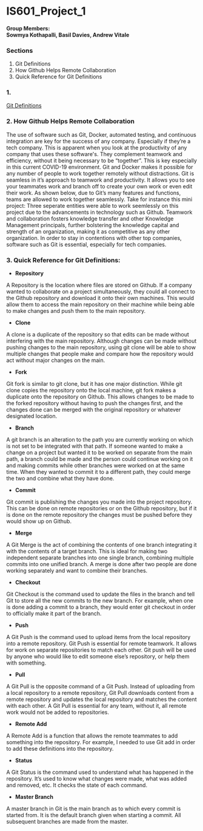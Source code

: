 # IS601_Project_1

#### Group Members: <br> Sowmya Kothapalli, Basil Davies, Andrew Vitale </br>

### Sections 
<ol>
 <li>Git Definitions</li>
 <li>How Github Helps Remote Collaboration</li>
 <li>Quick Reference for Git Definitions</li>
 </ol>
 
 ### 1.
[Git Definitions](/git.md)

### 2. How Github Helps Remote Collaboration
The use of software such as Git, Docker, automated testing, and continuous integration are key for the success of any company. Especially if they’re a tech company. This is apparent when you look at the productivity of any company that uses these software's. They complement teamwork and efficiency, without it being necessary to be “together”. This is key especially in this current COVID-19 environment. Git and Docker makes it possible for any number of people to work together remotely without distractions. Git is seamless in it’s approach to teamwork and productivity. It allows you to see your teammates work and branch off to create your own work or even edit their work. As shown below, due to Git’s many features and functions, teams are allowed to work together seamlessly. Take for instance this mini project: Three seperate entities were able to work seemlessly on this project due to the advancements in technology such as Github. Teamwork and collaboration fosters knowledge transfer and other Knowledge Management principals, further bolstering the knowledge capital and strength of an organization, making it as competitive as any other organization. In order to stay in contentions with other top companies, software such as Git is essential, especially for tech companies.   

 
### 3. Quick Reference for Git Definitions:

* <strong>Repository</strong> 

A Repository is the location where files are stored on Github. If a company wanted to collaborate on a project simultaneously, they could all connect to the Github repository and download it onto their own machines. This would allow them to access the main repository on their machine while being able to make changes and push them to the main repository. 

* <strong>Clone</strong> 

A clone is a duplicate of the repository so that edits can be made without interfering with the main repository. Although changes can be made without pushing changes to the main repository, using git clone will be able to show multiple changes that people make and compare how the repository would act without major changes on the main.  

* <strong>Fork</strong> 

Git fork is similar to git clone, but it has one major distinction. While git clone copies the repository onto the local machine, git fork makes a duplicate onto the repository on Github. This allows changes to be made to the forked repository without having to push the changes first, and the changes done can be merged with the original repository or whatever designated location.  

* <strong>Branch</strong> 

A git branch is an alteration to the path you are currently working on which is not set to be integrated with that path. If someone wanted to make a change on a project but wanted it to be worked on separate from the main path, a branch could be made and the person could continue working on it and making commits while other branches were worked on at the same time. When they wanted to commit it to a different path, they could merge the two and combine what they have done. 

* <strong>Commit</strong> 

Git commit is publishing the changes you made into the project repository. This can be done on remote repositories or on the Github repository, but if it is done on the remote repository the changes must be pushed before they would show up on Github.  

* <strong>Merge</strong> 

A Git Merge is the act of combining the contents of one branch integrating it with the contents of a target branch. This is ideal for making two independent separate branches into one single branch, combining multiple commits into one unified branch. A merge is done after two people are done working separately and want to combine their branches. 

* <strong>Checkout</strong> 

Git Checkout is the command used to update the files in the branch and tell Git to store all the new commits to the new branch. For example, when one is done adding a commit to a branch, they would enter git checkout in order to officially make it part of the branch. 

* <strong>Push</strong> 

A Git Push is the command used to upload items from the local repository into a remote repository. Git Push is essential for remote teamwork. It allows for work on separate repositories to match each other. Git push will be used by anyone who would like to edit someone else’s repository, or help them with something. 

* <strong>Pull</strong>	 

A Git Pull is the opposite command of a Git Push. Instead of uploading from a local repository to a remote repository, Git Pull downloads content from a remote repository and updates the local repository and matches the content with each other. A Git Pull is essential for any team, without it, all remote work would not be added to repositories. 

* <strong>Remote Add</strong> 

A Remote Add is a function that allows the remote teammates to add something into the repository. For example, I needed to use Git add in order to add these definitions into the repository. 

* <strong>Status</strong> 

A Git Status is the command used to understand what has happened in the repository. It’s used to know what changes were made, what was added and removed, etc. It checks the state of each command. 

* <strong>Master Branch</strong> 

A master branch in Git is the main branch as to which every commit is started from. It is the default branch given when starting a commit. All subsequent branches are made from the master. 

